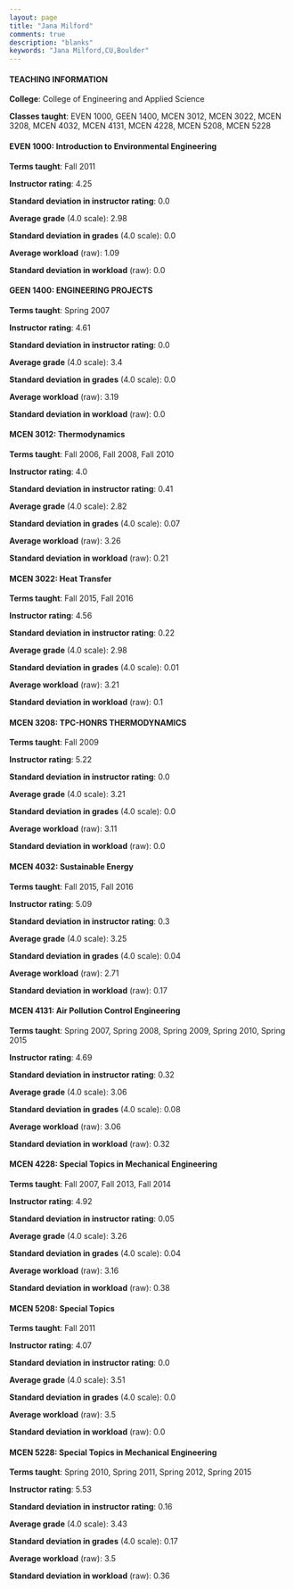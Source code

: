 ```yaml
---
layout: page
title: "Jana Milford" 
comments: true
description: "blanks"
keywords: "Jana Milford,CU,Boulder"
---
```

<head>
<script src="https://ajax.googleapis.com/ajax/libs/jquery/2.1.3/jquery.min.js"></script>
<script src="https://dl.dropboxusercontent.com/s/pc42nxpaw1ea4o9/highcharts.js?dl=0"></script>
<!-- <script src="../assets/js/highcharts.js"></script> -->
<style type="text/css">@font-face {
	font-family: "Bebas Neue";
	src: url(https://www.filehosting.org/file/details/544349/BebasNeue Regular.otf) format("opentype");
	}
	h1.Bebas { 
		font-family: "Bebas Neue", Verdana, Tahoma;
	}
</style>
</head>
	   
#### TEACHING INFORMATION

**College**: College of Engineering and Applied Science

**Classes taught**: EVEN 1000, GEEN 1400, MCEN 3012, MCEN 3022, MCEN 3208, MCEN 4032, MCEN 4131, MCEN 4228, MCEN 5208, MCEN 5228

#### EVEN 1000: Introduction to Environmental Engineering

**Terms taught**: Fall 2011

**Instructor rating**: 4.25

**Standard deviation in instructor rating**: 0.0

**Average grade** (4.0 scale): 2.98

**Standard deviation in grades** (4.0 scale): 0.0

**Average workload** (raw): 1.09

**Standard deviation in workload** (raw): 0.0

#### GEEN 1400: ENGINEERING PROJECTS

**Terms taught**: Spring 2007

**Instructor rating**: 4.61

**Standard deviation in instructor rating**: 0.0

**Average grade** (4.0 scale): 3.4

**Standard deviation in grades** (4.0 scale): 0.0

**Average workload** (raw): 3.19

**Standard deviation in workload** (raw): 0.0

#### MCEN 3012: Thermodynamics

**Terms taught**: Fall 2006, Fall 2008, Fall 2010

**Instructor rating**: 4.0

**Standard deviation in instructor rating**: 0.41

**Average grade** (4.0 scale): 2.82

**Standard deviation in grades** (4.0 scale): 0.07

**Average workload** (raw): 3.26

**Standard deviation in workload** (raw): 0.21

#### MCEN 3022: Heat Transfer

**Terms taught**: Fall 2015, Fall 2016

**Instructor rating**: 4.56

**Standard deviation in instructor rating**: 0.22

**Average grade** (4.0 scale): 2.98

**Standard deviation in grades** (4.0 scale): 0.01

**Average workload** (raw): 3.21

**Standard deviation in workload** (raw): 0.1

#### MCEN 3208: TPC-HONRS THERMODYNAMICS

**Terms taught**: Fall 2009

**Instructor rating**: 5.22

**Standard deviation in instructor rating**: 0.0

**Average grade** (4.0 scale): 3.21

**Standard deviation in grades** (4.0 scale): 0.0

**Average workload** (raw): 3.11

**Standard deviation in workload** (raw): 0.0

#### MCEN 4032: Sustainable Energy

**Terms taught**: Fall 2015, Fall 2016

**Instructor rating**: 5.09

**Standard deviation in instructor rating**: 0.3

**Average grade** (4.0 scale): 3.25

**Standard deviation in grades** (4.0 scale): 0.04

**Average workload** (raw): 2.71

**Standard deviation in workload** (raw): 0.17

#### MCEN 4131: Air Pollution Control Engineering

**Terms taught**: Spring 2007, Spring 2008, Spring 2009, Spring 2010, Spring 2015

**Instructor rating**: 4.69

**Standard deviation in instructor rating**: 0.32

**Average grade** (4.0 scale): 3.06

**Standard deviation in grades** (4.0 scale): 0.08

**Average workload** (raw): 3.06

**Standard deviation in workload** (raw): 0.32

#### MCEN 4228: Special Topics in Mechanical Engineering

**Terms taught**: Fall 2007, Fall 2013, Fall 2014

**Instructor rating**: 4.92

**Standard deviation in instructor rating**: 0.05

**Average grade** (4.0 scale): 3.26

**Standard deviation in grades** (4.0 scale): 0.04

**Average workload** (raw): 3.16

**Standard deviation in workload** (raw): 0.38

#### MCEN 5208: Special Topics

**Terms taught**: Fall 2011

**Instructor rating**: 4.07

**Standard deviation in instructor rating**: 0.0

**Average grade** (4.0 scale): 3.51

**Standard deviation in grades** (4.0 scale): 0.0

**Average workload** (raw): 3.5

**Standard deviation in workload** (raw): 0.0

#### MCEN 5228: Special Topics in Mechanical Engineering

**Terms taught**: Spring 2010, Spring 2011, Spring 2012, Spring 2015

**Instructor rating**: 5.53

**Standard deviation in instructor rating**: 0.16

**Average grade** (4.0 scale): 3.43

**Standard deviation in grades** (4.0 scale): 0.17

**Average workload** (raw): 3.5

**Standard deviation in workload** (raw): 0.36

